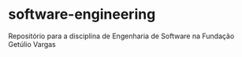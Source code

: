 # software-engineering
Repositório para a disciplina de Engenharia de Software na Fundação Getúlio Vargas
